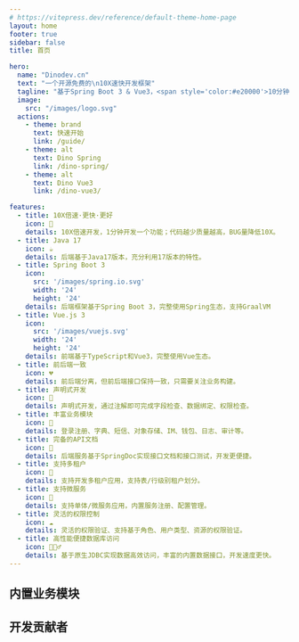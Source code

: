 ```yaml
---
# https://vitepress.dev/reference/default-theme-home-page
layout: home
footer: true
sidebar: false
title: 首页

hero:
  name: "Dinodev.cn"
  text: "一个开源免费的\n10X速快开发框架"
  tagline: "基于Spring Boot 3 & Vue3，<span style='color:#e20000'>10分钟</span>开发一个功能"
  image:
    src: "/images/logo.svg"
  actions:
    - theme: brand
      text: 快速开始
      link: /guide/
    - theme: alt
      text: Dino Spring
      link: /dino-spring/
    - theme: alt
      text: Dino Vue3
      link: /dino-vue3/

features:
  - title: 10X倍速·更快·更好
    icon: 🚀
    details: 10X倍速开发，1分钟开发一个功能；代码越少质量越高，BUG量降低10X。
  - title: Java 17
    icon: ☕️
    details: 后端基于Java17版本，充分利用17版本的特性。
  - title: Spring Boot 3
    icon: 
      src: '/images/spring.io.svg'
      width: '24'
      height: '24'
    details: 后端框架基于Spring Boot 3，完整使用Spring生态，支持GraalVM
  - title: Vue.js 3
    icon:
      src: '/images/vuejs.svg'
      width: '24'
      height: '24'
    details: 前端基于TypeScript和Vue3，完整使用Vue生态。
  - title: 前后端一致
    icon: 💔
    details: 前后端分离，但前后端接口保持一致，只需要关注业务构建。
  - title: 声明式开发
    icon: 📝
    details: 声明式开发，通过注解即可完成字段检查、数据绑定、权限检查。
  - title: 丰富业务模块
    icon: 🎉
    details: 登录注册、字典、短信、对象存储、IM、钱包、日志、审计等。
  - title: 完备的API文档
    icon: 📖
    details: 后端服务基于SpringDoc实现接口文档和接口测试，开发更便捷。
  - title: 支持多租户
    icon: 🏡
    details: 支持开发多租户应用，支持表/行级别租户划分。
  - title: 支持微服务
    icon: 🌟
    details: 支持单体/微服务应用，内置服务注册、配置管理。
  - title: 灵活的权限控制
    icon: ☁️
    details: 灵活的权限验证、支持基于角色、用户类型、资源的权限验证。
  - title: 高性能便捷数据库访问
    icon: 🏃🏻‍♂️
    details: 基于原生JDBC实现数据高效访问，丰富的内置数据接口，开发速度更快。
---
```


<script setup>
import { VPTeamMembers } from 'vitepress/theme'

const members = [
  {
    avatar: 'https://www.github.com/dino-proj.png',
    name: 'Cody Lu',
    title: 'Creator',
    links: [
      { icon: 'github', link: 'https://github.com/dino-proj' },
      { icon: 'twitter', link: 'https://twitter.com/tuuboo_bob' }
    ]
  },{
    avatar: 'https://github.com/liujiehaobang.png',
    name: 'Jack Liu',
    title: 'Developer',
    links: [
      { icon: 'github', link: 'https://github.com/liujiehaobang' },
      { icon: 'twitter', link: 'https://twitter.com/tuuboo_bob' }
    ]
  },{
    avatar: 'https://github.com/MxyymY.png',
    name: 'MxyymY',
    title: 'Developer',
    links: [
      { icon: 'github', link: 'https://github.com/MxyymY' },
      { icon: 'twitter', link: 'https://twitter.com/tuuboo_bob' }
    ]
  },
]
</script>


<div class="HomeContent vp-doc">
 <div class="container">
  <h2 id="modules"> 内置业务模块 <a class="header-anchor" href="#modules" aria-label="Permalink to &quot;modules&quot;">&ZeroWidthSpace;</a></h2>

  <h2 id="contributor"> 开发贡献者 <a class="header-anchor" href="#contributor" aria-label="Permalink to &quot;Contributor&quot;">&ZeroWidthSpace;</a></h2>
 </div>
</div>


<VPTeamMembers size="medium" :members="members" />
